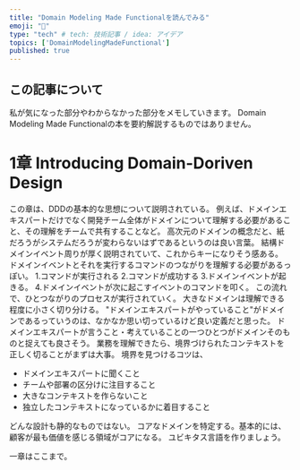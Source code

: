```yaml
---
title: "Domain Modeling Made Functionalを読んでみる"
emoji: "📗"
type: "tech" # tech: 技術記事 / idea: アイデア
topics: ['DomainModelingMadeFunctional']
published: true
---
```


## この記事について
私が気になった部分やわからなかった部分をメモしていきます。
Domain Modeling Made Functionalの本を要約解説するものではありません。

# 1章 Introducing Domain-Doriven Design
この章は、DDDの基本的な思想について説明されている。
例えば、ドメインエキスパートだけでなく開発チーム全体がドメインについて理解する必要があること、その理解をチームで共有することなど。
高次元のドメインの概念だと、紙だろうがシステムだろうが変わらないはずであるというのは良い言葉。
結構ドメインイベント周りが厚く説明されていて、これからキーになりそう感ある。
ドメインイベントとそれを実行するコマンドのつながりを理解する必要があるっぽい。
1.コマンドが実行される
2.コマンドが成功する
3.ドメインイベントが起きる。
4.ドメインイベントが次に起こすイベントのコマンドを叩く。
この流れで、ひとつながりのプロセスが実行されていく。
大きなドメインは理解できる程度に小さく切り分ける。
"ドメインエキスパートがやっていること"がドメインであるっていうのは、なかなか思い切っているけど良い定義だと思った。
ドメインエキスパートが言うこと・考えていることの一つひとつがドメインそのものと捉えても良さそう。
業務を理解できたら、境界づけられたコンテキストを正しく切ることがまずは大事。
境界を見つけるコツは、
- ドメインエキスパートに聞くこと
- チームや部署の区分けに注目すること
- 大きなコンテキストを作らないこと
- 独立したコンテキストになっているかに着目すること

どんな設計も静的なものではない。
コアなドメインを特定する。基本的には、顧客が最も価値を感じる領域がコアになる。
ユビキタス言語を作りましょう。


一章はここまで。
